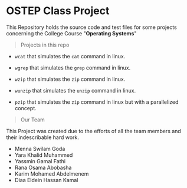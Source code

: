# OSTEP Class Project

This Repository holds the source code and test files for some projects concerning the College Course "**Operating Systems**" 

> Projects in this repo

- `wcat` that simulates the `cat` command in linux.

- `wgrep` that simulates the `grep` command in linux.

- `wzip` that simulates the `zip` command in linux.

- `wunzip` that simulates the `unzip` command in linux.

- `pzip` that simulates the `zip` command in linux but with a parallelized concept. 

    

> Our Team

This Project was  created due to the efforts of all the team members and their indescribable hard work.

- Menna Swilam Goda
- Yara Khalid Muhammed
- Yassmin Gamal Fathi
- Rana Osama Abobasha
- Karim Mohamed Abdelmenem
- Diaa Eldein Hassan Kamal